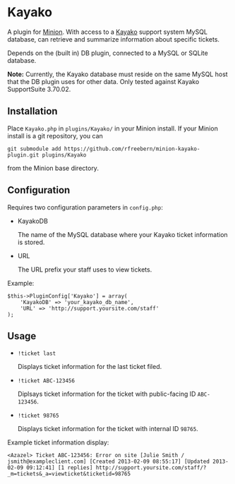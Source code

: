 Kayako
======

A plugin for [Minion](http://github.com/rfreebern/minion). With access to a
[Kayako](http://kayako.com) support system MySQL database, can retrieve and
summarize information about specific tickets.

Depends on the (built in) DB plugin, connected to a MySQL or SQLite database.

**Note:** Currently, the Kayako database must reside on the same MySQL host
that the DB plugin uses for other data. Only tested against Kayako
SupportSuite 3.70.02.

Installation
------------

Place `Kayako.php` in `plugins/Kayako/` in your Minion install. If your Minion
install is a git repository, you can

    git submodule add https://github.com/rfreebern/minion-kayako-plugin.git plugins/Kayako

from the Minion base directory.

Configuration
-------------

Requires two configuration parameters in `config.php`:

* KayakoDB

  The name of the MySQL database where your Kayako ticket information is stored.

* URL

  The URL prefix your staff uses to view tickets.

Example:

    $this->PluginConfig['Kayako'] = array(
        'KayakoDB' => 'your_kayako_db_name',
        'URL' => 'http://support.yoursite.com/staff'
    );

Usage
-----

* `!ticket last`

  Displays ticket information for the last ticket filed.

* `!ticket ABC-123456`

  Diplsays ticket information for the ticket with public-facing ID `ABC-123456`.

* `!ticket 98765`

  Displays ticket information for the ticket with internal ID `98765`.

Example ticket information display:

    <Azazel> Ticket ABC-123456: Error on site [Julie Smith / jsmith@exampleclient.com] [Created 2013-02-09 08:55:17] [Updated 2013-02-09 09:12:41] [1 replies] http://support.yoursite.com/staff/?_m=tickets&_a=viewticket&ticketid=98765
